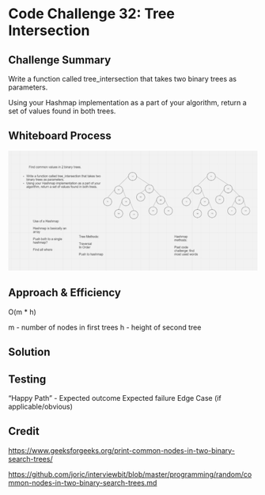 # Code Challenge 32: Tree Intersection

## Challenge Summary

Write a function called tree_intersection that takes two binary trees as parameters.

Using your Hashmap implementation as a part of your algorithm, return a set of values found in both trees.


## Whiteboard Process
![](codechallenge32uml.PNG)

## Approach & Efficiency
O(m * h)

m - number of nodes in first trees
h - height of second tree

## Solution
<!-- Show how to run your code, and examples of it in action -->

## Testing

“Happy Path” - Expected outcome
Expected failure
Edge Case (if applicable/obvious)

## Credit

https://www.geeksforgeeks.org/print-common-nodes-in-two-binary-search-trees/

https://github.com/joric/interviewbit/blob/master/programming/random/common-nodes-in-two-binary-search-trees.md